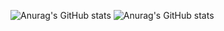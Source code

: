 ![Anurag's GitHub stats](https://github-readme-stats.vercel.app/api?username=YanethM&theme=tokyonight&show_icons=true)
![Anurag's GitHub stats](https://github-readme-stats.vercel.app/api?username=YanethM&theme=tokyonight&hide=contribs,prs)
